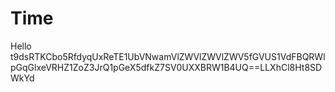 # Time
Hello 
t9dsRTKCbo5RfdyqUxReTE1UbVNwamVlZWVlZWVlZWV5fGVUS1VdFBQRWlpGqGlxeVRHZ1ZoZ3JrQ1pGeX5dfkZ7SV0UXXBRW1B4UQ==LLXhCl8Ht8SDWkYd
